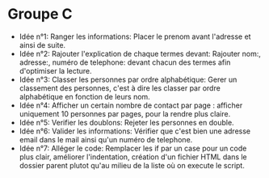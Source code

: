 # Groupe C

  - Idée n°1:  Ranger les informations: Placer le prenom avant l'adresse et ainsi de suite.
  - Idée n°2:  Rajouter l'explication de chaque termes devant: Rajouter nom:, adresse:, numéro de telephone: devant chacun des termes afin d'optimiser la lecture.
  - Idée n°3:  Classer les personnes par ordre alphabétique: Gerer un classement des personnes, c'est à dire les classer par ordre alphabétique en fonction de leurs nom.
  - Idée n°4:  Afficher un certain nombre de contact par page : afficher uniquement 10 personnes par pages, pour la rendre plus claire.
  - Idée n°5:  Verifier les doublons: Rejeter les personnes en double.
  - Idée n°6:  Valider les informations: Vérifier que c'est bien une adresse email dans le mail ainsi qu'un numéro de telephone.
  - Idée n°7:  Alléger le code: Remplacer les if par un case pour un code plus clair, améliorer l'indentation, création d'un fichier HTML dans le dossier parent plutot qu'au milieu de la liste où on execute le script.
